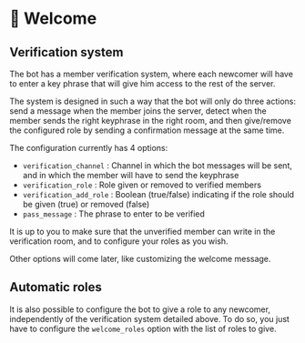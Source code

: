 # 👋 Welcome

## Verification system

The bot has a member verification system, where each newcomer will have to enter a key phrase that will give him access to the rest of the server.

The system is designed in such a way that the bot will only do three actions: send a message when the member joins the server, detect when the member sends the right keyphrase in the right room, and then give/remove the configured role by sending a confirmation message at the same time.

The configuration currently has 4 options:

* `verification_channel` : Channel in which the bot messages will be sent, and in which the member will have to send the keyphrase
* `verification_role` : Role given or removed to verified members
* `verification_add_role` : Boolean (true/false) indicating if the role should be given (true) or removed (false)
* `pass_message` : The phrase to enter to be verified

It is up to you to make sure that the unverified member can write in the verification room, and to configure your roles as you wish.

Other options will come later, like customizing the welcome message.

## Automatic roles

It is also possible to configure the bot to give a role to any newcomer, independently of the verification system detailed above. To do so, you just have to configure the `welcome_roles` option with the list of roles to give.

